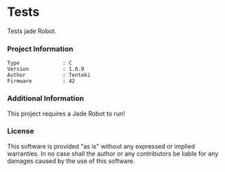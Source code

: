 Tests
================

Tests jade Robot.

### Project Information
```
Type              : C
Version           : 1.0.0
Author            : Tenteki
Firmware          : 42
```

### Additional Information
This project requires a Jade Robot to run!

### License
This software is provided "as is" without any expressed or implied warranties.  In no case shall the author or any contributors be liable for any damages caused by the use of this software.

